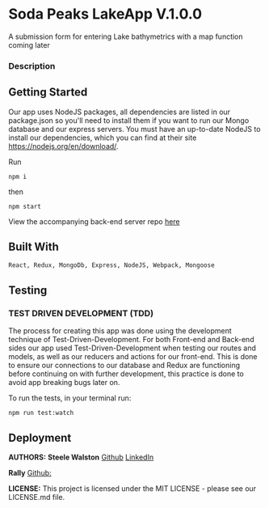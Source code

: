 # Soda Peaks LakeApp V.1.0.0

A submission form for entering Lake bathymetrics with a map function coming later

### Description


## Getting Started
Our app uses NodeJS packages, all dependencies are listed in our package.json so you'll need to install them if you want to run our Mongo database and our express servers. You must have an up-to-date NodeJS to install our dependencies, which you can find at their site https://nodejs.org/en/download/.     

Run

    npm i

then

    npm start

View the accompanying back-end server repo [here](https://github.com/SodaPeaks/LakeAPI)

## Built With

    React, Redux, MongoDb, Express, NodeJS, Webpack, Mongoose

## Testing

### TEST DRIVEN DEVELOPMENT (TDD)
The process for creating this app was done using the development technique of Test-Driven-Development. For both Front-end and Back-end sides our app used Test-Driven-Development when testing our routes and models, as well as our reducers and actions for our front-end. This is done to ensure our connections to our database and Redux are functioning before continuing on with further development, this practice is done to avoid app breaking bugs later on.

To run the tests, in your terminal run:

`npm run test:watch`

## Deployment

                     

**AUTHORS:**
**Steele Walston** [Github](https://github.com/SteeleWalston) [LinkedIn](https://www.linkedin.com/in/steelewalston/)


**Rally** [Github:](https://github.com/SodaPeaks)



**LICENSE:**
This project is licensed under the MIT LICENSE - please see our LICENSE.md file.
